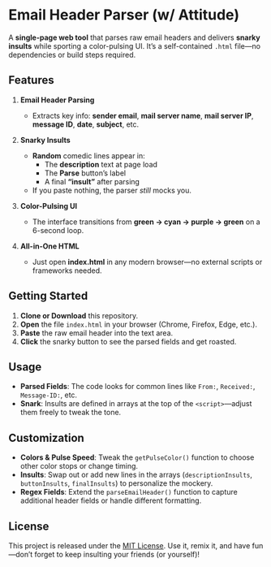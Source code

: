 # Email Header Parser (w/ Attitude)

A **single-page web tool** that parses raw email headers and delivers **snarky insults** while sporting a color-pulsing UI. It’s a self-contained `.html` file—no dependencies or build steps required.


## Features

1. **Email Header Parsing**  
   - Extracts key info: **sender email**, **mail server name**, **mail server IP**, **message ID**, **date**, **subject**, etc.

2. **Snarky Insults**  
   - **Random** comedic lines appear in:
     - The **description** text at page load
     - The **Parse** button’s label
     - A final **“insult”** after parsing  
   - If you paste nothing, the parser *still* mocks you.

3. **Color-Pulsing UI**  
   - The interface transitions from **green → cyan → purple → green** on a 6-second loop.

4. **All-in-One HTML**  
   - Just open **index.html** in any modern browser—no external scripts or frameworks needed.

## Getting Started

1. **Clone or Download** this repository.  
2. **Open** the file `index.html` in your browser (Chrome, Firefox, Edge, etc.).  
3. **Paste** the raw email header into the text area.  
4. **Click** the snarky button to see the parsed fields and get roasted.

## Usage

- **Parsed Fields**: The code looks for common lines like `From:`, `Received:`, `Message-ID:`, etc.  
- **Snark**: Insults are defined in arrays at the top of the `<script>`—adjust them freely to tweak the tone.  

## Customization

- **Colors & Pulse Speed**: Tweak the `getPulseColor()` function to choose other color stops or change timing.  
- **Insults**: Swap out or add new lines in the arrays (`descriptionInsults`, `buttonInsults`, `finalInsults`) to personalize the mockery.  
- **Regex Fields**: Extend the `parseEmailHeader()` function to capture additional header fields or handle different formatting.


## License

This project is released under the [MIT License](LICENSE). Use it, remix it, and have fun—don’t forget to keep insulting your friends (or yourself)!

